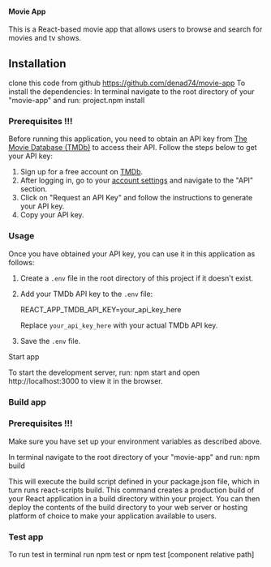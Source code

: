 #### Movie App

This is a React-based movie app that allows users to browse and search for movies and tv shows.

## Installation

clone this code from github https://github.com/denad74/movie-app
To install the dependencies:
In terminal navigate to the root directory of your "movie-app" and run: project.npm install

### Prerequisites !!!

Before running this application, you need to obtain an API key from [The Movie Database (TMDb)](https://www.themoviedb.org/documentation/api) to access their API. Follow the steps below to get your API key:

1. Sign up for a free account on [TMDb](https://www.themoviedb.org/signup).
2. After logging in, go to your [account settings](https://www.themoviedb.org/settings/api) and navigate to the "API" section.
3. Click on "Request an API Key" and follow the instructions to generate your API key.
4. Copy your API key.

### Usage

Once you have obtained your API key, you can use it in this application as follows:

1. Create a `.env` file in the root directory of this project if it doesn't exist.
2. Add your TMDb API key to the `.env` file:

   REACT_APP_TMDB_API_KEY=your_api_key_here

   Replace `your_api_key_here` with your actual TMDb API key.

3. Save the `.env` file.

Start app

To start the development server, run: npm start and
open http://localhost:3000 to view it in the browser.

### Build app

### Prerequisites !!!

Make sure you have set up your environment variables as described above.

In terminal navigate to the root directory of your "movie-app" and run: npm build

This will execute the build script defined in your package.json file, which in turn runs react-scripts build. This command creates a production build of your React application in a build directory within your project.
You can then deploy the contents of the build directory to your web server or hosting platform of choice to make your application available to users.

### Test app

To run test in terminal run npm test or npm test [component relative path]
